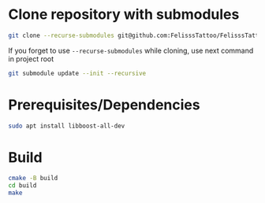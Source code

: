 # Clone repository with submodules

```bash
git clone --recurse-submodules git@github.com:FelisssTattoo/FelisssTattooCRM.git
```

If you forget to use `--recurse-submodules` while cloning, use next command in project root
```bash
git submodule update --init --recursive
```

# Prerequisites/Dependencies

```bash
sudo apt install libboost-all-dev
```

# Build
```bash
cmake -B build
cd build
make
```
